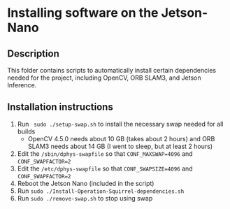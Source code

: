 # Installing software on the Jetson-Nano

## Description

This folder contains scripts to automatically install certain dependencies needed for the project, including OpenCV, ORB SLAM3, and Jetson Inference.

## Installation instructions

1. Run ` sudo ./setup-swap.sh` to install the necessary swap needed for all builds
    - OpenCV 4.5.0 needs about 10 GB (takes about 2 hours) and ORB SLAM3 needs about 14 GB (I went to sleep, but at least 2 hours)
2. Edit the `/sbin/dphys-swapfile` so that `CONF_MAXSWAP=4096` and `CONF_SWAPFACTOR=2`
3. Edit the `/etc/dphys-swapfile` so that `CONF_SWAPSIZE=4096` and `CONF_SWAPFACTOR=2`
4. Reboot the Jetson Nano (included in the script)
5. Run `sudo ./Install-Operation-Squirrel-dependencies.sh`
6. Run `sudo ./remove-swap.sh` to stop using swap